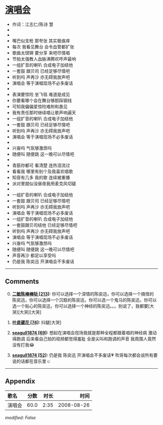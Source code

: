 # [演唱会](https://music.163.com/song?id=64970)

* 作词：江志仁/陈诗 慧
*
*
* 嘴巴似支枪 那夸张 其实极痕痒
* 每次 我看见舞台 会令血管都扩张
* 歌曲太铿锵 要分享 来吧尽情唱
* 节拍太强教人血脉沸腾欢呼声最响
* 一组扩音的喇叭 合成电子加结他
* 一套鼓 跟贝司 已经足够尽情吧
* 听到吗 声再沙 亦无碍我放声吧
* 演唱会 等于演唱现场不必多废话
* 
* 表演要惊险 坐飞毯 难道是成见
* 你要看哪个会在舞台够胆踩钢线
* 可知我偏偏爱惊险难附和愚见
* 我有责任那时继续唱让歌声响遍天
* 一组扩音的喇叭 合成电子加结他
* 一套鼓 跟贝司 已经足够尽情吧
* 听到吗 声再沙 亦无碍我放声吧
* 演唱会 等于演唱现场不必多废话
* 
* 兴奋吗 气氛够激昂吗
* 随便叫 随便跳 这一晚可以尽情吧
* 
* 青筋你都可 看清楚 连热泪流过
* 看看我 哪里有别个及我喜欢唱歌
* 知音有几多 我的歌 连续被重播
* 派对里就似没昼夜我用麦克风切磋
* 
* 一组扩音的喇叭 合成电子加结他
* 一套鼓 跟贝司 已经足够尽情吧
* 听到吗 声再沙 亦无碍我放声吧
* 演唱会 等于演唱现场不必多废话
* 一组扩音的喇叭 合成电子加结他
* 一套鼓跟贝司结他 已经足够尽情吧
* 听到吗 声再沙 亦无碍我放声吧
* 演唱会 等于演唱现场不必多废话
* 兴奋吗 气氛够激昂吗
* 随便叫 随便跳 这一晚可以尽情吧
* 声音再沙 都足以享受吗
* 仍是我 陈奕迅 开演唱会不多废话


---

## Comments
0. **[二敏陈棒棒哒 \[213\]](https://music.163.com/#/user/home?id=64699111):** 你可以选择一个深情的陈奕迅，你可以选择一个搞怪的陈奕迅，你可以选择一个沉稳的陈奕迅，你可以选一个鬼马的陈奕迅，你可以选一个贴心的陈奕迅，你可以选择一个神经的陈奕迅。。。别说了，我都要[大哭][大哭][大哭]

1. **[叶底蔵花 \[74\]](https://music.163.com/#/user/home?id=49483273):** 抖腿[大哭]

2. **[seagull1874 \[69\]](https://music.163.com/#/user/home?id=295449858):** 想起在演唱会现场我就是那种全程都跟着唱的神经病 激动得跑调 后来看自己拍的视频都觉得羞耻 全是尖叫和跑调的声音 我周围人竟然没有打我😂

3. **[seagull1874 \[52\]](https://music.163.com/#/user/home?id=295449858):** 仍是我 陈奕迅 开演唱会不多废话💗 吹哥每次都会说所有要说的话都在音乐里☺



---

## Appendix

|歌名|分数|时长|时间|
|:---|:---:|---:|---:|
|演唱会|60.0|2:35|2008-08-26

*modified: False*
